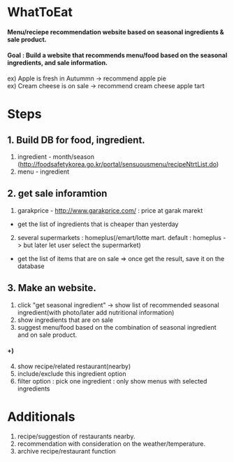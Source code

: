 # WhatToEat
#### Menu/reciepe recommendation website based on seasonal ingredients & sale product.

#### Goal : Build a website that recommends menu/food based on the seasonal ingredients, and sale information.
ex) Apple is fresh in Autummn -> recommend apple pie  
ex) Cream cheese is on sale -> recommend cream cheese apple tart

  
# Steps
## 1. Build DB for food, ingredient.
1) ingredient - month/season (http://foodsafetykorea.go.kr/portal/sensuousmenu/recipeNtrtList.do)
2) menu - ingredient

## 2. get sale inforamtion
1) garakprice - http://www.garakprice.com/ : price at garak marekt
- get the list of ingredients that is cheaper than yesterday
2) several supermarkets : homeplus(/emart/lotte mart. default : homeplus -> but later let user select the supermarket)
- get the list of items that are on sale
=> once get the result, save it on the database

## 3. Make an website.
1) click "get seasonal ingredient" -> show list of recommended seasonal ingredient(with photo/later add nutritional information)
2) show ingredients that are on sale
3) suggest menu/food based on the combination of seasonal ingredient and on sale product.

#### +)
4) show recipe/related restaurant(nearby)
5) include/exclude this ingredient option
6) filter option : pick one ingredient : only show menus with selected ingredients

  
# Additionals
1) recipe/suggestion of restaurants nearby.
2) recommendation with consideration on the weather/temperature.
3) archive recipe/restaurant function
